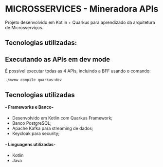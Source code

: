 # MICROSSERVICES - Mineradora APIs

Projeto desenvolvido em Kotlin + Quarkus para aprendizado da arquitetura de Microsserviços.

## Tecnologias utilizadas:


## Executando as APIs em dev mode

É possível executar todas as 4 APIs, incluindo a BFF usando o comando:
```shell script
./mvnw compile quarkus:dev
```


## Tecnologias utilizadas
#### - Frameworks e Banco-
* Desenvolvido em Kotlin com Quarkus Framework;
* Banco PostgreSQL;
* Apache Kafka para streaming de dados;
* Keycloak para security;

#### - Linguagens utilizadas-
* Kotlin
* Java
